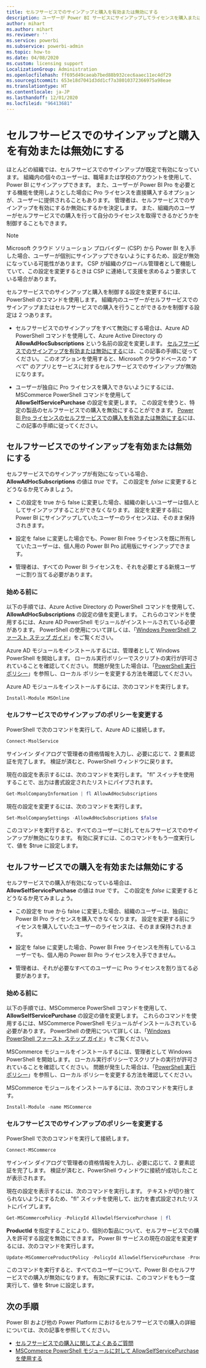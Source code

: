 ```yaml
---
title: セルフサービスでのサインアップと購入を有効または無効にする
description: ユーザーが Power BI サービスにサインアップしてライセンスを購入またはアップグレードする機能を管理者が無効にする方法について説明します。
author: mihart
ms.author: mihart
ms.reviewer: ''
ms.service: powerbi
ms.subservice: powerbi-admin
ms.topic: how-to
ms.date: 04/08/2020
ms.custom: licensing support
LocalizationGroup: Administration
ms.openlocfilehash: ff695d49caeab7bed88b932cec6aaec11ec4df29
ms.sourcegitcommit: 653e18d7041d3dd1cf7a38010372366975a98eae
ms.translationtype: HT
ms.contentlocale: ja-JP
ms.lasthandoff: 12/01/2020
ms.locfileid: "96413681"
---
```

# <a name="enable-or-disable-self-service-sign-up-and-purchasing"></a>セルフサービスでのサインアップと購入を有効または無効にする

ほとんどの組織では、セルフサービスでのサインアップが既定で有効になっています。 組織内の個々のユーザーは、職場または学校のアカウントを使用して、Power BI にサインアップできます。 また、ユーザーが Power BI Pro を必要とする機能を使用しようとした場合に Pro ライセンスを直接購入するオプションが、ユーザーに提供されることもあります。 管理者は、セルフサービスでのサインアップを有効にするか無効にするかを決定します。 また、組織内のユーザーがセルフサービスでの購入を行って自分のライセンスを取得できるかどうかを制御することもできます。

> [!NOTE]
>Microsoft クラウド ソリューション プロバイダー (CSP) から Power BI を入手した場合、ユーザーが個別にサインアップできないようにするため、設定が無効になっている可能性があります。 CSP が組織のグローバル管理者として機能していて、この設定を変更するときは CSP に連絡して支援を求めるよう要求している場合があります。
>
>

セルフサービスでのサインアップと購入を制御する設定を変更するには、PowerShell のコマンドを使用します。 組織内のユーザーがセルフサービスでのサインアップまたはセルフサービスでの購入を行うことができるかを制御する設定は 2 つあります。

- セルフサービスでのサインアップをすべて無効にする場合は、Azure AD PowerShell コマンドを使用して、Azure Active Directory の **AllowAdHocSubscriptions** という名前の設定を変更します。 [セルフサービスでのサインアップを有効または無効にする](#enable-or-disable-self-service-signup)には、この記事の手順に従ってください。 このオプションを使用すると、Microsoft クラウドベースの "*すべて*" のアプリとサービスに対するセルフサービスでのサインアップが無効になります。

- ユーザーが独自に Pro ライセンスを購入できないようにするには、MSCommerce PowerShell コマンドを使用して **AllowSelfServicePurchase** の設定を変更します。 この設定を使うと、特定の製品のセルフサービスでの購入を無効にすることができます。 [Power BI Pro ライセンスのセルフサービスでの購入を有効または無効にする](#enable-or-disable-self-service-purchase)には、この記事の手順に従ってください。

## <a name="enable-or-disable-self-service-signup"></a>セルフサービスでのサインアップを有効または無効にする

セルフサービスでのサインアップが有効になっている場合、**AllowAdHocSubscriptions** の値は *true* です。 この設定を *false* に変更するとどうなるか見てみましょう。

- この設定を true から false に変更した場合、組織の新しいユーザーは個人としてサインアップすることができなくなります。 設定を変更する前に Power BI にサインアップしていたユーザーのライセンスは、そのまま保持されきます。

- 設定を false に変更した場合でも、Power BI Free ライセンスを既に所有していたユーザーは、個人用の Power BI Pro 試用版にサインアップできます。

- 管理者は、すべての Power BI ライセンスを、それを必要とする新規ユーザーに割り当てる必要があります。

### <a name="before-you-begin"></a>始める前に

以下の手順では、Azure Active Directory の PowerShell コマンドを使用して、**AllowAdHocSubscriptions** の設定の値を変更します。 これらのコマンドを使用するには、Azure AD PowerShell モジュールがインストールされている必要があります。 PowerShell の使用について詳しくは、「[Windows PowerShell ファースト ステップ ガイド](/powershell/scripting/getting-started/getting-started-with-windows-powershell?view=powershell-7)」をご覧ください。

Azure AD モジュールをインストールするには、管理者として Windows PowerShell を開始します。 ローカル実行ポリシーでスクリプトの実行が許可されていることを確認してください。 問題が発生した場合は、「[PowerShell 実行ポリシー](/powershell/module/microsoft.powershell.core/about/about_execution_policies?view=powershell-7#powershell-execution-policies)」を参照し、ローカル ポリシーを変更する方法を確認してください。

Azure AD モジュールをインストールするには、次のコマンドを実行します。

```powershell
Install-Module MSOnline
```

### <a name="change-the-self-service-signup-policy"></a>セルフサービスでのサインアップのポリシーを変更する

PowerShell で次のコマンドを実行して、Azure AD に接続します。

```powershell
Connect-MsolService
```

サインイン ダイアログで管理者の資格情報を入力し、必要に応じて、2 要素認証を完了します。 検証が済むと、PowerShell ウィンドウに戻ります。

現在の設定を表示するには、次のコマンドを実行します。 "fl" スイッチを使用することで、出力は書式設定されたリストにパイプされます。

```powershell
Get-MsolCompanyInformation | fl AllowAdHocSubscriptions
```

現在の設定を変更するには、次のコマンドを実行します。

```powershell
Set-MsolCompanySettings -AllowAdHocSubscriptions $false
```

このコマンドを実行すると、すべてのユーザーに対してセルフサービスでのサインアップが無効になります。 有効に戻すには、このコマンドをもう一度実行して、値を $true に設定します。

## <a name="enable-or-disable-self-service-purchase"></a>セルフサービスでの購入を有効または無効にする

セルフサービスでの購入が有効になっている場合は、**AllowSelfServicePurchase** の値は *true* です。 この設定を *false* に変更するとどうなるか見てみましょう。

- この設定を true から false に変更した場合、組織のユーザーは、独自に Power BI Pro ライセンスを購入できなくなります。 設定を変更する前にライセンスを購入していたユーザーのライセンスは、そのまま保持されきます。

- 設定を false に変更した場合、Power BI Free ライセンスを所有しているユーザーでも、個人用の Power BI Pro ライセンスを入手できません。 

- 管理者は、それが必要なすべてのユーザーに Pro ライセンスを割り当てる必要があります。

### <a name="before-you-begin"></a>始める前に

以下の手順では、MSCommerce PowerShell コマンドを使用して、**AllowSelfServicePurchase** の設定の値を変更します。 これらのコマンドを使用するには、MSCommerce PowerShell モジュールがインストールされている必要があります。 PowerShell の使用について詳しくは、「[Windows PowerShell ファースト ステップ ガイド](/powershell/scripting/getting-started/getting-started-with-windows-powershell?view=powershell-7)」をご覧ください。

MSCommerce モジュールをインストールするには、管理者として Windows PowerShell を開始します。 ローカル実行ポリシーでスクリプトの実行が許可されていることを確認してください。 問題が発生した場合は、「[PowerShell 実行ポリシー](/powershell/module/microsoft.powershell.core/about/about_execution_policies?view=powershell-7#powershell-execution-policies)」を参照し、ローカル ポリシーを変更する方法を確認してください。

MSCommerce モジュールをインストールするには、次のコマンドを実行します。

```powershell
Install-Module -name MSCommerce
```

### <a name="change-the-self-service-signup-policy"></a>セルフサービスでのサインアップのポリシーを変更する

PowerShell で次のコマンドを実行して接続します。

```powershell
Connect-MSCommerce
```

サインイン ダイアログで管理者の資格情報を入力し、必要に応じて、2 要素認証を完了します。 検証が済むと、PowerShell ウィンドウに接続が成功したことが表示されます。

現在の設定を表示するには、次のコマンドを実行します。 テキストが切り捨てられないようにするため、"fl" スイッチを使用して、出力を書式設定されたリストにパイプします。

```powershell
Get-MSCommercePolicy -PolicyId AllowSelfServicePurchase | fl
```

**ProductId** を指定することにより、個別の製品について、セルフサービスでの購入を許可する設定を無効にできます。 Power BI サービスの現在の設定を変更するには、次のコマンドを実行します。

```powershell
Update-MSCommerceProductPolicy -PolicyId AllowSelfServicePurchase -ProductId CFQ7TTC0L3PB -Enabled $False
```

このコマンドを実行すると、すべてのユーザーについて、Power BI のセルフサービスでの購入が無効になります。 有効に戻すには、このコマンドをもう一度実行して、値を $true に設定します。

## <a name="next-steps"></a>次の手順

Power BI および他の Power Platform におけるセルフサービスでの購入の詳細については、次の記事を参照してください。

- [セルフサービスでの購入に関してよくあるご質問](/microsoft-365/commerce/subscriptions/self-service-purchase-faq?view=o365-worldwide#admin-capabilities)
- [MSCommerce PowerShell モジュールに対して AllowSelfServicePurchase を使用する](/microsoft-365/commerce/subscriptions/allowselfservicepurchase-powershell?view=o365-worldwide)